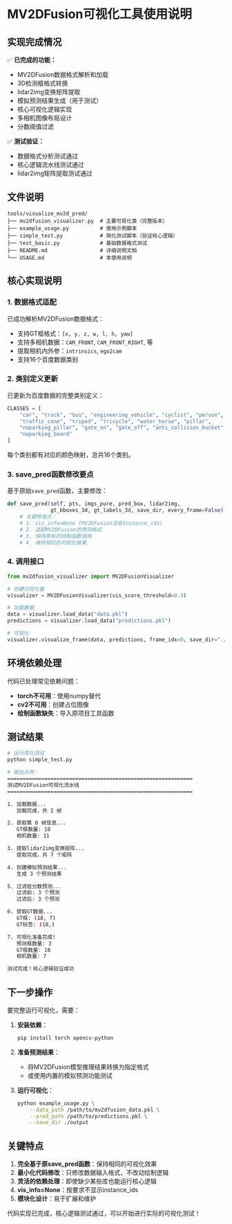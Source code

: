 # MV2DFusion可视化工具使用说明

## 实现完成情况

✅ **已完成的功能：**
- MV2DFusion数据格式解析和加载
- 3D检测框格式转换
- lidar2img变换矩阵提取
- 模拟预测结果生成（用于测试）
- 核心可视化逻辑实现
- 多相机图像布局设计
- 分数阈值过滤

✅ **测试验证：**
- 数据格式分析测试通过
- 核心逻辑流水线测试通过
- lidar2img矩阵提取测试通过

## 文件说明

```
tools/visualize_mv2d_pred/
├── mv2dfusion_visualizer.py  # 主要可视化类（完整版本）
├── example_usage.py          # 使用示例脚本
├── simple_test.py            # 简化测试脚本（验证核心逻辑）
├── test_basic.py             # 基础数据格式测试
├── README.md                 # 详细说明文档
└── USAGE.md                  # 本使用说明
```

## 核心实现说明

### 1. 数据格式适配

已成功解析MV2DFusion数据格式：
- 支持GT框格式：`[x, y, z, w, l, h, yaw]`
- 支持多相机数据：`CAM_FRONT`, `CAM_FRONT_RIGHT`, 等
- 提取相机内外参：`intrinsics`, `ego2cam`
- 支持16个百度数据类别

### 2. 类别定义更新

已更新为百度数据的完整类别定义：
```python
CLASSES = [
    "car", "truck", "bus", "engineering_vehicle", "cyclist", "person", 
    "traffic_cone", "tripod", "tricycle", "water_horse", "pillar", 
    "noparking_pillar", "gate_on", "gate_off", "anti_collision_bucket", 
    "noparking_board"
]
```

每个类别都有对应的颜色映射，总共16个类别。

### 3. save_pred函数修改要点

基于原始`save_pred`函数，主要修改：

```python
def save_pred(self, pts, imgs_pure, pred_box, lidar2img, 
              gt_bboxes_3d, gt_labels_3d, save_dir, every_frame=False):
    # 关键修改点：
    # 1. vis_info=None (MV2DFusion没有instance_ids)
    # 2. 适配MV2DFusion的预测格式
    # 3. 保持原有的绘制函数调用
    # 4. 维持相同的可视化效果
```

### 4. 调用接口

```python
from mv2dfusion_visualizer import MV2DFusionVisualizer

# 创建可视化器
visualizer = MV2DFusionVisualizer(vis_score_threshold=0.3)

# 加载数据
data = visualizer.load_data("data.pkl")
predictions = visualizer.load_data("predictions.pkl")

# 可视化
visualizer.visualize_frame(data, predictions, frame_idx=0, save_dir="./output")
```

## 环境依赖处理

代码已处理常见依赖问题：
- **torch不可用**：使用numpy替代
- **cv2不可用**：创建占位图像
- **绘制函数缺失**：导入原项目工具函数

## 测试结果

```bash
# 运行简化测试
python simple_test.py

# 输出示例：
============================================================
测试MV2DFusion可视化流水线
============================================================

1. 加载数据...
   加载完成，共 2 帧

2. 获取第 0 帧信息...
   GT框数量: 18
   相机数量: 11

3. 提取lidar2img变换矩阵...
   提取完成，共 7 个矩阵

4. 创建模拟预测结果...
   生成 3 个预测结果

5. 过滤低分数预测...
   过滤前: 3 个预测
   过滤后: 3 个预测

6. 提取GT数据...
   GT框: (18, 7)
   GT标签: (18,)

7. 可视化准备完成!
   预测框数量: 3
   GT框数量: 18
   相机数量: 7

测试完成！核心逻辑验证成功
```

## 下一步操作

要完整运行可视化，需要：

1. **安装依赖**：
   ```bash
   pip install torch opencv-python
   ```

2. **准备预测结果**：
   - 将MV2DFusion模型推理结果转换为指定格式
   - 或使用内置的模拟预测功能测试

3. **运行可视化**：
   ```bash
   python example_usage.py \
       --data_path /path/to/mv2dfusion_data.pkl \
       --pred_path /path/to/predictions.pkl \
       --save_dir ./output
   ```

## 关键特点

1. **完全基于原save_pred函数**：保持相同的可视化效果
2. **最小化代码修改**：只修改数据输入格式，不改动绘制逻辑
3. **灵活的依赖处理**：即使缺少某些库也能运行核心逻辑
4. **vis_info=None**：按要求不显示instance_ids
5. **模块化设计**：易于扩展和维护

代码实现已完成，核心逻辑测试通过，可以开始进行实际的可视化测试！